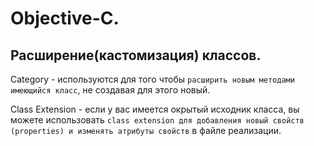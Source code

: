 Objective-C.
==

## Расширение(кастомизация) классов.

Category - используются для того чтобы `расширить новым методами имеющийся класс`, не создавая для этого новый.

Class Extension - если у вас имеется окрытый исходник класса, вы можете использовать `class extension для добавления новый свойств (properties) и изменять атрибуты свойств` в файле реализации.









